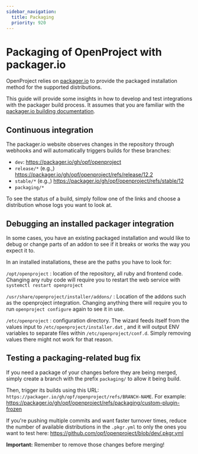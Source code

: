 ```yaml
---
sidebar_navigation:
  title: Packaging
  priority: 920
---
```


# Packaging of OpenProject with packager.io

OpenProject relies on [packager.io](https://packager.io) to provide the packaged installation method for the supported distributions.

This guide will provide some insights in how to develop and test integrations with the packager build process. It assumes that you are familiar with the [packager.io building documentation](https://github.com/crohr/pkgr/wiki).

## Continuous integration

The packager.io website observes changes in the repository through webhooks and will automatically triggers builds for these branches:

- `dev`: https://packager.io/gh/opf/openproject
- `release/*` (e.g.,) https://packager.io/gh/opf/openproject/refs/release/12.2
- `stable/*` (e.g.,) https://packager.io/gh/opf/openproject/refs/stable/12
- `packaging/*`

To see the status of a build, simply follow one of the links and choose a distribution whose logs you want to look at.



## Debugging an installed packager integration

In some cases, you have an existing packaged installation and would like to debug or change parts of an addon to see if it breaks or works the way you expect it to.

In an installed installations, these are the paths you have to look for:

`/opt/openproject` : location of the repository, all ruby and frontend code. Changing any ruby code will require you to restart the web service with `systemctl restart openproject`

`/usr/share/openproject/installer/addons/` : Location of the addons such as the openproject integration. Changing anything there will require you to run `openproject configure` again to see it in use.

`/etc/openproject` : configuration directory. The wizard feeds itself from the values input to `/etc/openproject/installer.dat` , and it will output ENV variables to separate files within `/etc/openproject/conf.d`. Simply removing values there might not work for that reason.

## Testing a packaging-related bug fix

If you need a package of your changes before they are being merged, simply create a branch with the prefix `packaging/` to allow it being build.

Then, trigger its builds using this URL: `https://packager.io/gh/opf/openproject/refs/BRANCH-NAME`. For example: https://packager.io/gh/opf/openproject/refs/packaging/custom-plugin-frozen

If you're pushing multiple commits and want faster turnover times, reduce the number of available distributions in the `.pkgr.yml` to only the ones you want to test here: https://github.com/opf/openproject/blob/dev/.pkgr.yml

**Important:** Remember to remove those changes before merging!
